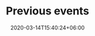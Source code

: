 ---
title : "Previous events"
page_header_bg : "images/background/page-title-bg.jpg"
date: 2020-03-14T15:40:24+06:00
description : "Lorem ipsum dolor sit amet, consectetur adipisicing elit. Maiores, velit."
draft : false
---